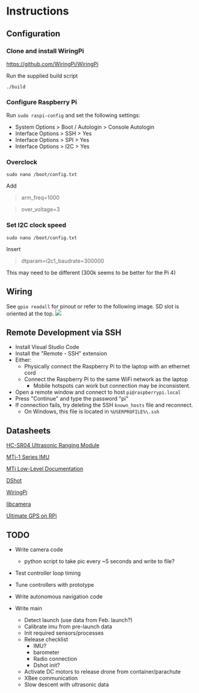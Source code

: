 # Instructions
## Configuration
### Clone and install WiringPi
https://github.com/WiringPi/WiringPi

Run the supplied build script

`./build`

### Configure Raspberry Pi
Run `sudo raspi-config` and set the following settings:
- System Options > Boot / Autologin > Console Autologin
- Interface Options > SSH > Yes
- Interface Options > SPI > Yes
- Interface Options > I2C > Yes

### Overclock
`sudo nano /boot/config.txt`

Add
> arm_freq=1000

> over_voltage=3

### Set I2C clock speed
`sudo nano /boot/config.txt`

Insert 
> dtparam=i2c1_baudrate=300000

This may need to be different (300k seems to be better for the Pi 4)

## Wiring
See `gpio readall` for pinout or refer to the following image.
SD slot is oriented at the top.
![](https://pi4j.com/1.2/images/j8header-zero-large.png)

## Remote Development via SSH
- Install Visual Studio Code
- Install the "Remote - SSH" extension
- Either: 
  - Physically connect the Raspberry Pi to the laptop with an ethernet cord
  - Connect the Raspberry Pi to the same WiFi network as the laptop
    - Mobile hotspots can work but connection may be inconsistent.
- Open a remote window and connect to host `pi@raspberrypi.local`
- Press "Continue" and type the password "pi"
- If connection fails, try deleting the SSH `known_hosts` file and reconnect.
  - On Windows, this file is located in `%USERPROFILE%\.ssh`

## Datasheets
[HC-SR04 Ultrasonic Ranging Module](https://cdn.sparkfun.com/datasheets/Sensors/Proximity/HCSR04.pdf)

[MTi-1 Series IMU](https://mtidocs.xsens.com/mti-1-series)

[MTi Low-Level Documentation](https://www.xsens.com/hubfs/Downloads/Manuals/MT_Low-Level_Documentation.pdf)

[DShot](https://brushlesswhoop.com/dshot-and-bidirectional-dshot/)

[WiringPi](http://wiringpi.com/)

[libcamera](https://www.raspberrypi.com/documentation/computers/camera_software.html)

[Ultimate GPS on RPi](https://learn.adafruit.com/adafruit-ultimate-gps-on-the-raspberry-pi/introduction)

## TODO
- Write camera code
  - python script to take pic every ~5 seconds and write to file?
- Test controller loop timing

- Tune controllers with prototype
- Write autonomous navigation code
- Write main
  - Detect launch (use data from Feb. launch?)
  - Calibrate imu from pre-launch data
  - Init required sensors/processes
  - Release checklist
    - IMU?
    - barometer
    - Radio connection
    - Dshot init?
  - Activate DC motors to release drone from container/parachute
  - XBee communication
  - Slow descent with ultrasonic data
